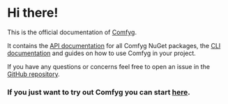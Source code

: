 # Hi there!

This is the official documentation of [Comfyg](https://github.com/DavidVollmers/Comfyg).

It contains the [API documentation](api/index.md) for all Comfyg NuGet packages, the [CLI documentation](docs/cli/index.md) and guides on how to use Comfyg in your project.

If you have any questions or concerns feel free to open an issue in the [GitHub repository](https://github.com/DavidVollmers/Comfyg/issues/new).

###  If you just want to try out Comfyg you can start [here](docs/getting_started.md).
